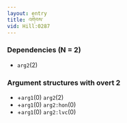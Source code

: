 ```yaml
---
layout: entry
title: འགེབས་
vid: Hill:0287
---
```

### Dependencies (N = 2)
* `arg2`(2)
### Argument structures with overt 2
* +`arg1`(0) `arg2`(2)
* +`arg1`(0) `arg2:hon`(0)
* +`arg1`(0) `arg2:lvc`(0)
